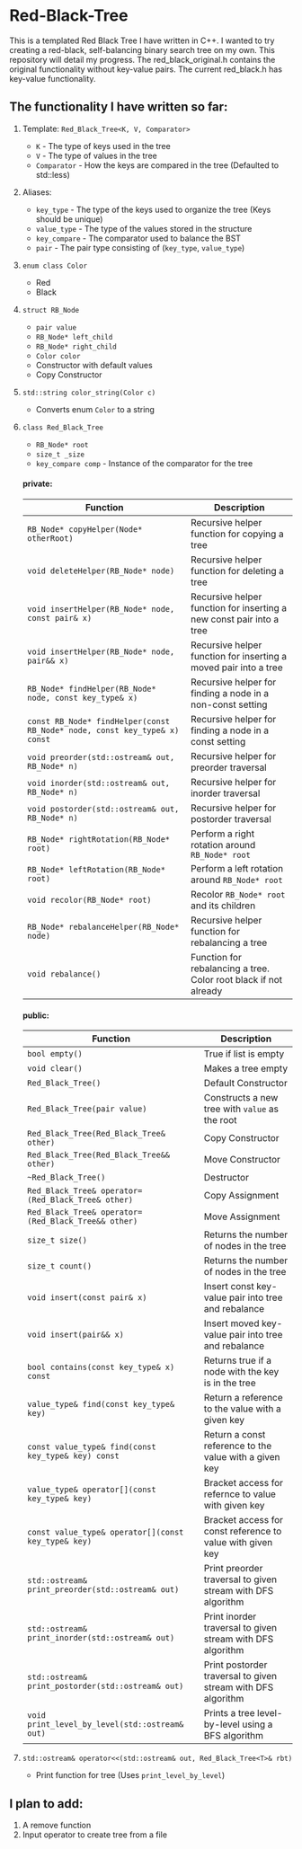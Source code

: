 # Red-Black-Tree
This is a templated Red Black Tree I have written in C++. I wanted to try creating a red-black, self-balancing binary search tree on my own. This repository will detail my progress. The red_black_original.h contains the original functionality without key-value pairs. The current red_black.h has key-value functionality.

## The functionality I have written so far:
  1. Template: `Red_Black_Tree<K, V, Comparator>`
     * `K` - The type of keys used in the tree
     * `V` - The type of values in the tree
     * `Comparator` - How the keys are compared in the tree (Defaulted to std::less)
  2. Aliases:
     * `key_type` - The type of the keys used to organize the tree (Keys should be unique)
     * `value_type` - The type of the values stored in the structure
     * `key_compare` - The comparator used to balance the BST
     * `pair` - The pair type consisting of (`key_type`, `value_type`)
  2. `enum class Color`
     * Red
     * Black
  3. `struct RB_Node`
     * `pair value`
     * `RB_Node* left_child`
     * `RB_Node* right_child` 
     * `Color color`
     * Constructor with default values
     * Copy Constructor
  4. `std::string color_string(Color c)`
     - Converts enum `Color` to a string
  5. `class Red_Black_Tree`
     * `RB_Node* root`
     * `size_t _size`
     * `key_compare comp` - Instance of the comparator for the tree
     
     #### private:
        | Function                                                                  | Description                                                          |
        |---------------------------------------------------------------------------|----------------------------------------------------------------------|
        | `RB_Node* copyHelper(Node* otherRoot)`                                    | Recursive helper function for copying a tree                         |
        | `void deleteHelper(RB_Node* node)`                                        | Recursive helper function for deleting a tree                        |
        | `void insertHelper(RB_Node* node, const pair& x)`                         | Recursive helper function for inserting a new const pair into a tree |
        | `void insertHelper(RB_Node* node, pair&& x)`                              | Recursive helper function for inserting a moved pair into a tree     |
        | `RB_Node* findHelper(RB_Node* node, const key_type& x)`                   | Recursive helper for finding a node in a non-const setting           |
        | `const RB_Node* findHelper(const RB_Node* node, const key_type& x) const` | Recursive helper for finding a node in a const setting               |
        | `void preorder(std::ostream& out, RB_Node* n)`                            | Recursive helper for preorder traversal                              |
        | `void inorder(std::ostream& out, RB_Node* n)`                             | Recursive helper for inorder traversal                               |
        | `void postorder(std::ostream& out, RB_Node* n)`                           | Recursive helper for postorder traversal                             |
        | `RB_Node* rightRotation(RB_Node* root)`                                   | Perform a right rotation around `RB_Node* root`                      |
        | `RB_Node* leftRotation(RB_Node* root)`                                    | Perform a left rotation around `RB_Node* root`                       |
        | `void recolor(RB_Node* root)`                                             | Recolor `RB_Node* root` and its children                             |
        | `RB_Node* rebalanceHelper(RB_Node* node)`                                 | Recursive helper function for rebalancing a tree                     |
        | `void rebalance()`                                                        | Function for rebalancing a tree. Color root black if not already     |
     
     #### public:
        | Function                                            | Description                                                  |
        |-----------------------------------------------------|--------------------------------------------------------------|
        | `bool empty()`                                      | True if list is empty                                        |
        | `void clear()`                                      | Makes a tree empty                                           |
        | `Red_Black_Tree()`                                  | Default Constructor                                          |
        | `Red_Black_Tree(pair value)`                        | Constructs a new tree with `value` as the root               |
        | `Red_Black_Tree(Red_Black_Tree& other)`             | Copy Constructor                                             |
        | `Red_Black_Tree(Red_Black_Tree&& other)`            | Move Constructor                                             |
        | `~Red_Black_Tree()`                                 | Destructor                                                   |
        | `Red_Black_Tree& operator=(Red_Black_Tree& other)`  | Copy Assignment                                              |
        | `Red_Black_Tree& operator=(Red_Black_Tree&& other)` | Move Assignment                                              |
        | `size_t size()`                                     | Returns the number of nodes in the tree                      |
        | `size_t count()`                                    | Returns the number of nodes in the tree                      |
        | `void insert(const pair& x)`                        | Insert const key-value pair into tree and rebalance          |
        | `void insert(pair&& x)`                             | Insert moved key-value pair into tree and rebalance          |
        | `bool contains(const key_type& x) const`            | Returns true if a node with the key is in the tree           |
        | `value_type& find(const key_type& key)`             | Return a reference to the value with a given key             |
        | `const value_type& find(const key_type& key) const` | Return a const reference to the value with a given key       |
        | `value_type& operator[](const key_type& key)`       | Bracket access for refernce to value with given key          |
        | `const value_type& operator[](const key_type& key)` | Bracket access for const reference to value with given key   |
        | `std::ostream& print_preorder(std::ostream& out)`   | Print preorder traversal to given stream with DFS algorithm  |
        | `std::ostream& print_inorder(std::ostream& out)`    | Print inorder traversal to given stream with DFS algorithm   |
        | `std::ostream& print_postorder(std::ostream& out)`  | Print postorder traversal to given stream with DFS algorithm |
        | `void print_level_by_level(std::ostream& out)`      | Prints a tree level-by-level using a BFS algorithm           |
   
   6. `std::ostream& operator<<(std::ostream& out, Red_Black_Tree<T>& rbt)`
      - Print function for tree (Uses `print_level_by_level`)
  
## I plan to add:
  1. A remove function
  2. Input operator to create tree from a file
